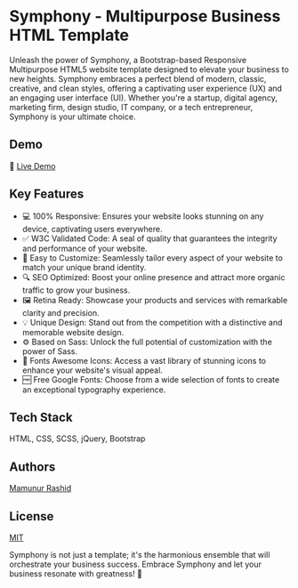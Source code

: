 # Symphony - Multipurpose Business HTML Template

Unleash the power of Symphony, a Bootstrap-based Responsive Multipurpose HTML5 website template designed to elevate your business to new heights. Symphony embraces a perfect blend of modern, classic, creative, and clean styles, offering a captivating user experience (UX) and an engaging user interface (UI). Whether you're a startup, digital agency, marketing firm, design studio, IT company, or a tech entrepreneur, Symphony is your ultimate choice.

## Demo
🔗 [Live Demo](https://mamunverse.github.io/Symphony-Multipurpose-Business-HTML-Template/)

## Key Features

- 💻 100% Responsive: Ensures your website looks stunning on any device, captivating users everywhere.
- ✅ W3C Validated Code: A seal of quality that guarantees the integrity and performance of your website.
- 🔧 Easy to Customize: Seamlessly tailor every aspect of your website to match your unique brand identity.
- 🔍 SEO Optimized: Boost your online presence and attract more organic traffic to grow your business.
- 🖼️ Retina Ready: Showcase your products and services with remarkable clarity and precision.
- 💡 Unique Design: Stand out from the competition with a distinctive and memorable website design.
- ⚙️ Based on Sass: Unlock the full potential of customization with the power of Sass.
- 🎨 Fonts Awesome Icons: Access a vast library of stunning icons to enhance your website's visual appeal.
- 🆓 Free Google Fonts: Choose from a wide selection of fonts to create an exceptional typography experience.

## Tech Stack
HTML, CSS, SCSS, jQuery, Bootstrap

## Authors
[Mamunur Rashid](https://mamunverse.com/)

## License

[MIT](https://choosealicense.com/licenses/mit/)

Symphony is not just a template; it's the harmonious ensemble that will orchestrate your business success. Embrace Symphony and let your business resonate with greatness! 🎵
